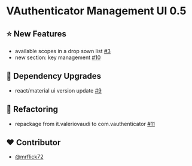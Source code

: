 # VAuthenticator Management UI 0.5

## :star: New Features
- available scopes in a drop sown list [#3](https://github.com/VAuthenticator/vauthenticator-management-ui/issues/3)
- new section: key management [#10](https://github.com/VAuthenticator/vauthenticator-management-ui/issues/10)

## :hammer: Dependency Upgrades
- react/material ui version update [#9](https://github.com/VAuthenticator/vauthenticator-management-ui/issues/9)

## :art: Refactoring

- repackage from it.valeriovaudi to com.vauthenticator [#11](https://github.com/VAuthenticator/vauthenticator-management-ui/issues/11)

## :heart: Contributor

- [@mrflick72](https://github.com/mrFlick72)